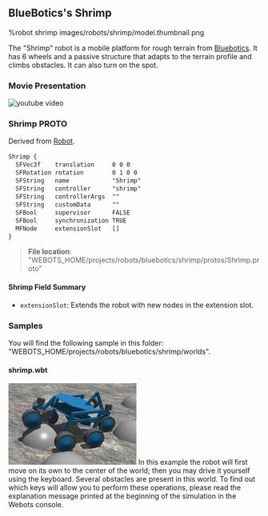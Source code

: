 ## BlueBotics's Shrimp

%robot shrimp images/robots/shrimp/model.thumbnail.png

The "Shrimp" robot is a mobile platform for rough terrain from [Bluebotics](http://www.bluebotics.ch).
It has 6 wheels and a passive structure that adapts to the terrain profile and climbs obstacles.
It can also turn on the spot.

### Movie Presentation

![youtube video](https://www.youtube.com/watch?v=n4rttp8CysU)

### Shrimp PROTO

Derived from [Robot](../reference/robot.md).

```
Shrimp {
  SFVec3f    translation     0 0 0
  SFRotation rotation        0 1 0 0
  SFString   name            "Shrimp"
  SFString   controller      "shrimp"
  SFString   controllerArgs  ""
  SFString   customData      ""
  SFBool     supervisor      FALSE
  SFBool     synchronization TRUE
  MFNode     extensionSlot   []
}
```

> **File location**: "WEBOTS\_HOME/projects/robots/bluebotics/shrimp/protos/Shrimp.proto"

#### Shrimp Field Summary

- `extensionSlot`: Extends the robot with new nodes in the extension slot.

### Samples

You will find the following sample in this folder: "WEBOTS\_HOME/projects/robots/bluebotics/shrimp/worlds".

#### shrimp.wbt

![shrimp.wbt.png](images/robots/shrimp/shrimp.wbt.thumbnail.jpg) In this example the robot will first move on its own to the center of the world; then you may drive it yourself using the keyboard.
Several obstacles are present in this world.
To find out which keys will allow you to perform these operations, please read the explanation message printed at the beginning of the simulation in the Webots console.

